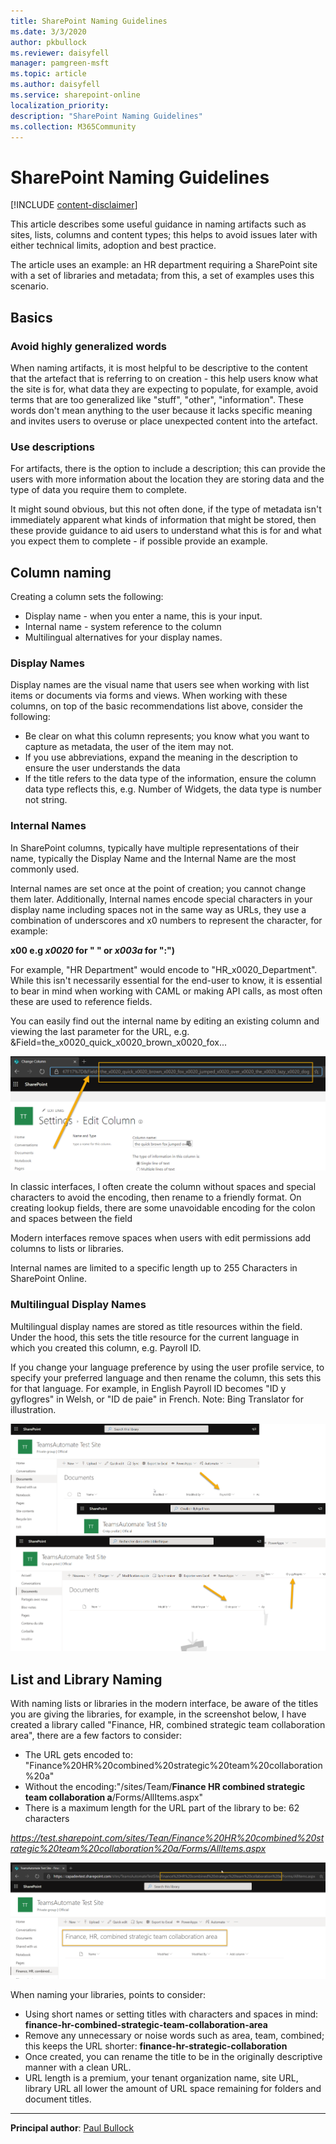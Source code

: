 ```yaml
---
title: SharePoint Naming Guidelines
ms.date: 3/3/2020
author: pkbullock
ms.reviewer: daisyfell
manager: pamgreen-msft
ms.topic: article
ms.author: daisyfell
ms.service: sharepoint-online
localization_priority: 
description: "SharePoint Naming Guidelines"
ms.collection: M365Community
---
```


# SharePoint Naming Guidelines

[!INCLUDE [content-disclaimer](includes/content-disclaimer.md)]

This article describes some useful guidance in naming artifacts such as sites, lists, columns and content types; this helps to avoid issues later with either technical limits, adoption and best practice.

The article uses an example: an HR department requiring a SharePoint site with a set of libraries and metadata; from this, a set of examples uses this scenario.

## Basics

### Avoid highly generalized words

When naming artifacts, it is most helpful to be descriptive to the content that the artefact that is referring to on creation - this help users know what the site is for, what data they are expecting to populate, for example, avoid terms that are too generalized like "stuff", "other", "information". These words don't mean anything to the user because it lacks specific meaning and invites users to overuse or place unexpected content into the artefact.

### Use descriptions

For artifacts, there is the option to include a description; this can provide the users with more information about the location they are storing data and the type of data you require them to complete.

It might sound obvious, but this not often done, if the type of metadata isn't immediately apparent what kinds of information that might be stored, then these provide guidance to aid users to understand what this is for and what you expect them to complete - if possible provide an example.

## Column naming

Creating a column sets the following:

- Display name - when you enter a name, this is your input.
- Internal name - system reference to the column
- Multilingual alternatives for your display names.


### Display Names

Display names are the visual name that users see when working with list items or documents via forms and views. When working with these columns, on top of the basic recommendations list above, consider the following:

- Be clear on what this column represents; you know what you want to capture as metadata, the user of the item may not.
- If you use abbreviations, expand the meaning in the description to ensure the user understands the data
- If the title refers to the data type of the information, ensure the column data type reflects this, e.g. Number of Widgets, the data type is number not string.

### Internal Names

In SharePoint columns, typically have multiple representations of their name, typically the Display Name and the Internal Name are the most commonly used.

Internal names are set once at the point of creation; you cannot change them later. Additionally, Internal names encode special characters in your display name including spaces not in the same way as URLs, they use a combination of underscores and x0 numbers to represent the character, for example:

**__x00<Hex Code of ASCII>__ e.g _x0020_ for " " or _x003a_ for ":")**

For example, "HR Department" would encode to "HR_x0020_Department". While this isn't necessarily essential for the end-user to know, it is essential to bear in mind when working with CAML or making API calls, as most often these are used to reference fields.

You can easily find out the internal name by editing an existing column and viewing the last parameter for the URL, e.g. &Field=the_x0020_quick_x0020_brown_x0020_fox...

![mmd](media/sharepoint-naming-guidelines/finding-internal-field.png)

In classic interfaces, I often create the column without spaces and special characters to avoid the encoding, then rename to a friendly format. On creating lookup fields, there are some unavoidable encoding for the colon and spaces between the field

Modern interfaces remove spaces when users with edit permissions add columns to lists or libraries.

Internal names are limited to a specific length up to 255 Characters in SharePoint Online.

### Multilingual Display Names

Multilingual display names are stored as title resources within the field. Under the hood, this sets the title resource for the current language in which you created this column, e.g. Payroll ID.

If you change your language preference by using the user profile service, to specify your preferred language and then rename the column, this sets this for that language. For example, in English Payroll ID becomes "ID y gyflogres" in Welsh, or "ID de paie" in French. Note: Bing Translator for illustration.

![mmd](media/sharepoint-naming-guidelines/multilingual-fields.png)

## List and Library Naming

With naming lists or libraries in the modern interface, be aware of the titles you are giving the libraries, for example, in the screenshot below, I have created a library called "Finance, HR, combined strategic team collaboration area", there are a few factors to consider:

- The URL gets encoded to: "Finance%20HR%20combined%20strategic%20team%20collaboration%20a"
- Without the encoding:"/sites/Team/**Finance HR combined strategic team collaboration a**/Forms/AllItems.aspx"
- There is a maximum length for the URL part of the library to be: 62 characters

*https://test.sharepoint.com/sites/Tean/Finance%20HR%20combined%20strategic%20team%20collaboration%20a/Forms/AllItems.aspx*

![mmd](media/sharepoint-naming-guidelines/naming-libraries.png)

When naming your libraries, points to consider:

- Using short names or setting titles with characters and spaces in mind: **finance-hr-combined-strategic-team-collaboration-area**
- Remove any unnecessary or noise words such as area, team, combined; this keeps the URL shorter: **finance-hr-strategic-collaboration**
- Once created, you can rename the title to be in the originally descriptive manner with a clean URL.
- URL length is a premium, your tenant organization name, site URL, library URL all lower the amount of URL space remaining for folders and document titles.

---

**Principal author**: [Paul Bullock](https://www.linkedin.com/in/pkbullock)
